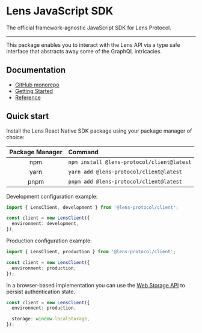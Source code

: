 # Lens JavaScript SDK

The official framework-agnostic JavaScript SDK for Lens Protocol.

---

This package enables you to interact with the Lens API via a type safe interface that abstracts away some of the GraphQL intricacies.

## Documentation

- [GitHub monorepo](https://github.com/lens-protocol/lens-sdk)
- [Getting Started](https://docs.lens.xyz/docs/lensclient-sdk-1)
- [Reference](https://lens-protocol.github.io/lens-sdk/modules/_lens_protocol_client.html)

## Quick start

Install the Lens React Native SDK package using your package manager of choice:

| Package Manager | Command                                    |
| :-------------: | :----------------------------------------- |
|       npm       | `npm install @lens-protocol/client@latest` |
|      yarn       | `yarn add @lens-protocol/client@latest`    |
|      pnpm       | `pnpm add @lens-protocol/client@latest`    |

Development configuration example:

```ts
import { LensClient, development } from '@lens-protocol/client';

const client = new LensClient({
  environment: development,
});
```

Production configuration example:

```ts
import { LensClient, production } from '@lens-protocol/client';

const client = new LensClient({
  environment: production,
});
```

In a browser-based implementation you can use the [Web Storage API](https://developer.mozilla.org/en-US/docs/Web/API/Web_Storage_API) to persist authentication state.

```ts
const client = new LensClient({
  environment: production,

  storage: window.localStorage,
});
```
